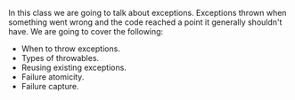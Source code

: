 In this class we are going to talk about exceptions.
Exceptions thrown when something went wrong and the code reached a point it generally shouldn't have.
We are going to cover the following:
- When to throw exceptions.
- Types of throwables.
- Reusing existing exceptions.
- Failure atomicity.
- Failure capture.